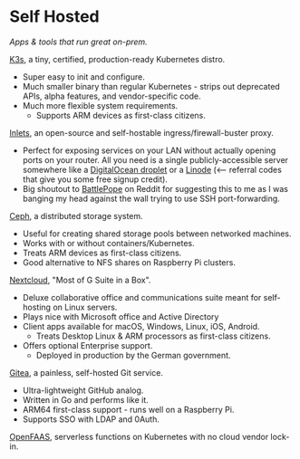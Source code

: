 # Self Hosted

*Apps & tools that run great on-prem.*

[K3s](https://github.com/rancher/k3s), a tiny, certified, production-ready Kubernetes distro.

- Super easy to init and configure.
- Much smaller binary than regular Kubernetes - strips out deprecated APIs, alpha features, and vendor-specific code.
- Much more flexible system requirements.
  - Supports ARM devices as first-class citizens.

[Inlets](https://github.com/inlets/inlets), an open-source and self-hostable ingress/firewall-buster proxy.

- Perfect for exposing services on your LAN without actually opening ports on your router. All you need is a single publicly-accessible server somewhere like a [DigitalOcean droplet](https://m.do.co/c/608be2b71903) or a [Linode](https://www.linode.com/?r=a0e610b5d050b99292c8dc2b4b6da0e8b63405ed) (<-- referral codes that give you some free signup credit).
- Big shoutout to [BattlePope](https://www.reddit.com/user/BattlePope) on Reddit for suggesting this to me as I was banging my head against the wall trying to use SSH port-forwarding.

[Ceph](https://github.com/ceph/ceph), a distributed storage system.

- Useful for creating shared storage pools between networked machines.
- Works with or without containers/Kubernetes.
- Treats ARM devices as first-class citizens.
- Good alternative to NFS shares on Raspberry Pi clusters.

[Nextcloud](https://github.com/nextcloud/server), "Most of G Suite in a Box".

- Deluxe collaborative office and communications suite meant for self-hosting on Linux servers.
- Plays nice with Microsoft office and Active Directory
- Client apps available for macOS, Windows, Linux, iOS, Android.
  - Treats Desktop Linux & ARM processors as first-class citizens.
- Offers optional Enterprise support.
  - Deployed in production by the German government.

[Gitea](https://github.com/go-gitea/gitea), a painless, self-hosted Git service.

- Ultra-lightweight GitHub analog.
- Written in Go and performs like it.
- ARM64 first-class support - runs well on a Raspberry Pi.
- Supports SSO with LDAP and 0Auth.

[OpenFAAS](https://github.com/openfaas/faas), serverless functions on Kubernetes with no cloud vendor lock-in.